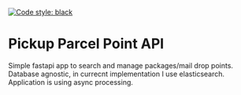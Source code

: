 [![Code style: black](https://img.shields.io/badge/code%20style-black-000000.svg)](https://github.com/psf/black)

# Pickup Parcel Point API
Simple fastapi app to search and manage packages/mail drop points. Database agnostic, in currecnt implementation I use elasticsearch. Application is using async processing.
